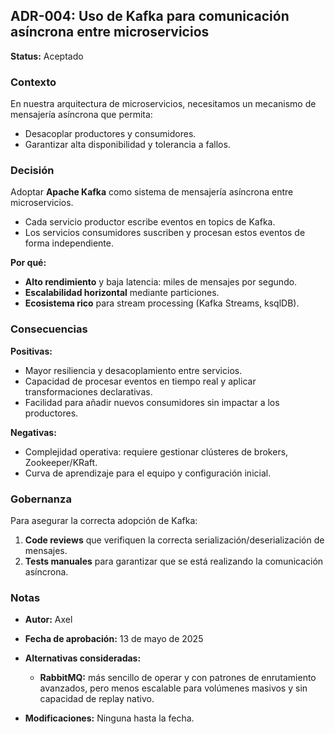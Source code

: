## ADR-004: Uso de Kafka para comunicación asíncrona entre microservicios

**Status:** Aceptado

### Contexto

En nuestra arquitectura de microservicios, necesitamos un mecanismo de mensajería asíncrona que permita:

* Desacoplar productores y consumidores.
* Garantizar alta disponibilidad y tolerancia a fallos.

### Decisión

Adoptar **Apache Kafka** como sistema de mensajería asíncrona entre microservicios.

* Cada servicio productor escribe eventos en topics de Kafka.
* Los servicios consumidores suscriben y procesan estos eventos de forma independiente.

**Por qué:**

* **Alto rendimiento** y baja latencia: miles de mensajes por segundo.
* **Escalabilidad horizontal** mediante particiones.
* **Ecosistema rico** para stream processing (Kafka Streams, ksqlDB).

### Consecuencias

**Positivas:**

* Mayor resiliencia y desacoplamiento entre servicios.
* Capacidad de procesar eventos en tiempo real y aplicar transformaciones declarativas.
* Facilidad para añadir nuevos consumidores sin impactar a los productores.

**Negativas:**

* Complejidad operativa: requiere gestionar clústeres de brokers, Zookeeper/KRaft.
* Curva de aprendizaje para el equipo y configuración inicial.

### Gobernanza

Para asegurar la correcta adopción de Kafka:

1. **Code reviews** que verifiquen la correcta serialización/deserialización de mensajes.
2. **Tests manuales** para garantizar que se está realizando la comunicación asíncrona. 

### Notas

* **Autor:** Axel
* **Fecha de aprobación:** 13 de mayo de 2025
* **Alternativas consideradas:**

  * **RabbitMQ:** más sencillo de operar y con patrones de enrutamiento avanzados, pero menos escalable para volúmenes masivos y sin capacidad de replay nativo.
* **Modificaciones:** Ninguna hasta la fecha.
